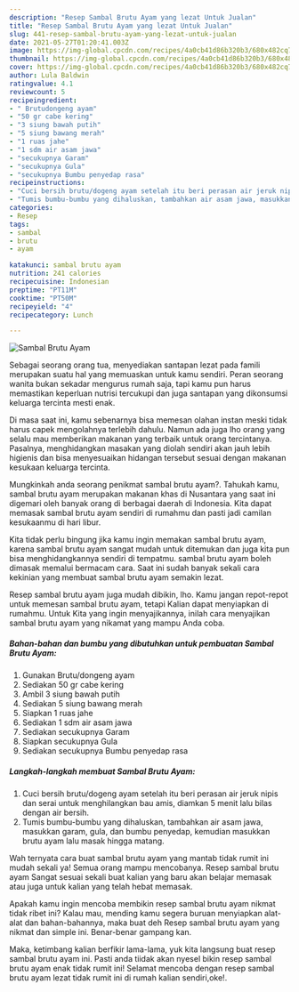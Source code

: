 ```yaml
---
description: "Resep Sambal Brutu Ayam yang lezat Untuk Jualan"
title: "Resep Sambal Brutu Ayam yang lezat Untuk Jualan"
slug: 441-resep-sambal-brutu-ayam-yang-lezat-untuk-jualan
date: 2021-05-27T01:20:41.003Z
image: https://img-global.cpcdn.com/recipes/4a0cb41d86b320b3/680x482cq70/sambal-brutu-ayam-foto-resep-utama.jpg
thumbnail: https://img-global.cpcdn.com/recipes/4a0cb41d86b320b3/680x482cq70/sambal-brutu-ayam-foto-resep-utama.jpg
cover: https://img-global.cpcdn.com/recipes/4a0cb41d86b320b3/680x482cq70/sambal-brutu-ayam-foto-resep-utama.jpg
author: Lula Baldwin
ratingvalue: 4.1
reviewcount: 5
recipeingredient:
- " Brutudongeng ayam"
- "50 gr cabe kering"
- "3 siung bawah putih"
- "5 siung bawang merah"
- "1 ruas jahe"
- "1 sdm air asam jawa"
- "secukupnya Garam"
- "secukupnya Gula"
- "secukupnya Bumbu penyedap rasa"
recipeinstructions:
- "Cuci bersih brutu/dogeng ayam setelah itu beri perasan air jeruk nipis dan serai untuk menghilangkan bau amis, diamkan 5 menit lalu bilas dengan air bersih."
- "Tumis bumbu-bumbu yang dihaluskan, tambahkan air asam jawa, masukkan garam, gula, dan bumbu penyedap, kemudian masukkan brutu ayam lalu masak hingga matang."
categories:
- Resep
tags:
- sambal
- brutu
- ayam

katakunci: sambal brutu ayam 
nutrition: 241 calories
recipecuisine: Indonesian
preptime: "PT11M"
cooktime: "PT50M"
recipeyield: "4"
recipecategory: Lunch

---
```



![Sambal Brutu Ayam](https://img-global.cpcdn.com/recipes/4a0cb41d86b320b3/680x482cq70/sambal-brutu-ayam-foto-resep-utama.jpg)

Sebagai seorang orang tua, menyediakan santapan lezat pada famili merupakan suatu hal yang memuaskan untuk kamu sendiri. Peran seorang  wanita bukan sekadar mengurus rumah saja, tapi kamu pun harus memastikan keperluan nutrisi tercukupi dan juga santapan yang dikonsumsi keluarga tercinta mesti enak.

Di masa  saat ini, kamu sebenarnya bisa memesan olahan instan meski tidak harus capek mengolahnya terlebih dahulu. Namun ada juga lho orang yang selalu mau memberikan makanan yang terbaik untuk orang tercintanya. Pasalnya, menghidangkan masakan yang diolah sendiri akan jauh lebih higienis dan bisa menyesuaikan hidangan tersebut sesuai dengan makanan kesukaan keluarga tercinta. 



Mungkinkah anda seorang penikmat sambal brutu ayam?. Tahukah kamu, sambal brutu ayam merupakan makanan khas di Nusantara yang saat ini digemari oleh banyak orang di berbagai daerah di Indonesia. Kita dapat memasak sambal brutu ayam sendiri di rumahmu dan pasti jadi camilan kesukaanmu di hari libur.

Kita tidak perlu bingung jika kamu ingin memakan sambal brutu ayam, karena sambal brutu ayam sangat mudah untuk ditemukan dan juga kita pun bisa menghidangkannya sendiri di tempatmu. sambal brutu ayam boleh dimasak memalui bermacam cara. Saat ini sudah banyak sekali cara kekinian yang membuat sambal brutu ayam semakin lezat.

Resep sambal brutu ayam juga mudah dibikin, lho. Kamu jangan repot-repot untuk memesan sambal brutu ayam, tetapi Kalian dapat menyiapkan di rumahmu. Untuk Kita yang ingin menyajikannya, inilah cara menyajikan sambal brutu ayam yang nikamat yang mampu Anda coba.

<!--inarticleads1-->

##### Bahan-bahan dan bumbu yang dibutuhkan untuk pembuatan Sambal Brutu Ayam:

1. Gunakan  Brutu/dongeng ayam
1. Sediakan 50 gr cabe kering
1. Ambil 3 siung bawah putih
1. Sediakan 5 siung bawang merah
1. Siapkan 1 ruas jahe
1. Sediakan 1 sdm air asam jawa
1. Sediakan secukupnya Garam
1. Siapkan secukupnya Gula
1. Sediakan secukupnya Bumbu penyedap rasa




<!--inarticleads2-->

##### Langkah-langkah membuat Sambal Brutu Ayam:

1. Cuci bersih brutu/dogeng ayam setelah itu beri perasan air jeruk nipis dan serai untuk menghilangkan bau amis, diamkan 5 menit lalu bilas dengan air bersih.
1. Tumis bumbu-bumbu yang dihaluskan, tambahkan air asam jawa, masukkan garam, gula, dan bumbu penyedap, kemudian masukkan brutu ayam lalu masak hingga matang.




Wah ternyata cara buat sambal brutu ayam yang mantab tidak rumit ini mudah sekali ya! Semua orang mampu mencobanya. Resep sambal brutu ayam Sangat sesuai sekali buat kalian yang baru akan belajar memasak atau juga untuk kalian yang telah hebat memasak.

Apakah kamu ingin mencoba membikin resep sambal brutu ayam nikmat tidak ribet ini? Kalau mau, mending kamu segera buruan menyiapkan alat-alat dan bahan-bahannya, maka buat deh Resep sambal brutu ayam yang nikmat dan simple ini. Benar-benar gampang kan. 

Maka, ketimbang kalian berfikir lama-lama, yuk kita langsung buat resep sambal brutu ayam ini. Pasti anda tiidak akan nyesel bikin resep sambal brutu ayam enak tidak rumit ini! Selamat mencoba dengan resep sambal brutu ayam lezat tidak rumit ini di rumah kalian sendiri,oke!.

